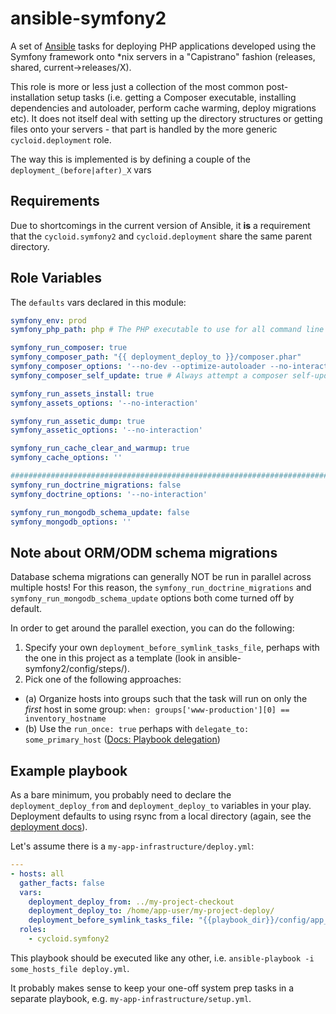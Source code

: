 ansible-symfony2
================

A set of [Ansible](http://docs.ansible.com/) tasks for deploying PHP applications developed using the Symfony framework onto *nix servers in a "Capistrano" fashion (releases, shared, current->releases/X).

This role is more or less just a collection of the most common post-installation setup tasks (i.e. getting a Composer executable, installing dependencies and autoloader, perform cache warming, deploy migrations etc). It does not itself deal with setting up the directory structures or getting files onto your servers - that part is handled by the more generic `cycloid.deployment` role.

The way this is implemented is by defining a couple of the `deployment_(before|after)_X` vars 

Requirements
------------

Due to shortcomings in the current version of Ansible, it __is__ a requirement that the `cycloid.symfony2` and `cycloid.deployment` share the same parent directory.

Role Variables
--------------

The `defaults` vars declared in this module:

```YAML
symfony_env: prod
symfony_php_path: php # The PHP executable to use for all command line tasks

symfony_run_composer: true
symfony_composer_path: "{{ deployment_deploy_to }}/composer.phar"
symfony_composer_options: '--no-dev --optimize-autoloader --no-interaction'
symfony_composer_self_update: true # Always attempt a composer self-update

symfony_run_assets_install: true
symfony_assets_options: '--no-interaction'

symfony_run_assetic_dump: true
symfony_assetic_options: '--no-interaction'

symfony_run_cache_clear_and_warmup: true
symfony_cache_options: ''

###############################################################################
symfony_run_doctrine_migrations: false
symfony_doctrine_options: '--no-interaction'

symfony_run_mongodb_schema_update: false
symfony_mongodb_options: ''
```

Note about ORM/ODM schema migrations
------------------------------------

Database schema migrations can generally NOT be run in parallel across multiple hosts! For this reason, the `symfony_run_doctrine_migrations` and `symfony_run_mongodb_schema_update` options both come turned off by default.

In order to get around the parallel exection, you can do the following:

1. Specify your own `deployment_before_symlink_tasks_file`, perhaps with the one in this project as a template (look in ansible-symfony2/config/steps/).
2. Pick one of the following approaches:
  - (a) Organize hosts into groups such that the task will run on only the _first_ host in some group:
    `when: groups['www-production'][0] == inventory_hostname`
  - (b) Use the `run_once: true` perhaps with `delegate_to: some_primary_host` ([Docs: Playbook delegation](http://docs.ansible.com/ansible/playbooks_delegation.html#run-once))


Example playbook
----------------

As a bare minimum, you probably need to declare the `deployment_deploy_from` and `deployment_deploy_to` variables in your play. Deployment defaults to using rsync from a local directory (again, see the [deployment docs](https://github.com/deployment/deploy)).

Let's assume there is a `my-app-infrastructure/deploy.yml`:
```YAML
---
- hosts: all
  gather_facts: false
  vars:
    deployment_deploy_from: ../my-project-checkout
    deployment_deploy_to: /home/app-user/my-project-deploy/
    deployment_before_symlink_tasks_file: "{{playbook_dir}}/config/app_specific_setup.yml"
  roles:
    - cycloid.symfony2
```

This playbook should be executed like any other, i.e. `ansible-playbook -i some_hosts_file deploy.yml`.

It probably makes sense to keep your one-off system prep tasks in a separate playbook, e.g. `my-app-infrastructure/setup.yml`.
